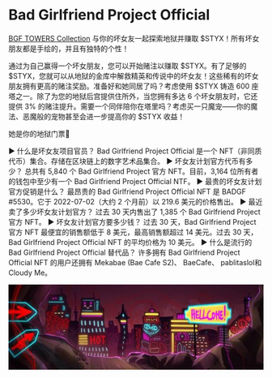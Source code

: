 # Bad Girlfriend Project Official

[BGF TOWERS Collection](https://opensea.io/collection/bad-girlfriend-project-towers) 与你的坏女友一起探索地狱并赚取 $STYX！所有坏女朋友都是手绘的，并且有独特的个性！

通过为自己赢得一个坏女朋友，您可以开始赌注以赚取 $STYX。有了足够的 $STYX，您就可以从地狱的金库中解救精英和传说中的坏女友！这些稀有的坏女朋友拥有更高的赌注奖励。准备好和她同居了吗？考虑使用 $STYX 铸造 600 座塔之一。除了为您的地狱后宫提供住所外，当您拥有多达 6 个坏女朋友时，它还提供 3% 的赌注提升。需要一个同伴陪你在塔里吗？考虑买一只魔宠——你的魔法、恶魔般的宠物甚至会进一步提高你的 $STYX 收益！

她是你的地狱门票💋

▶ 什么是坏女友项目官员？
Bad Girlfriend Project Official 是一个 NFT（非同质代币）集合。存储在区块链上的数字艺术品集合。
▶ 坏女友计划官方代币有多少？
总共有 5,840 个 Bad Girlfriend Project 官方 NFT。目前，3,164 位所有者的钱包中至少有一个 Bad Girlfriend Project Official NTF。
▶ 最贵的坏女友计划官方促销是什么？
最昂贵的 Bad Girlfriend Project Official NFT 是 BADGF #5530。它于 2022-07-02（大约 2 个月前）以 219.6 美元的价格售出。
▶ 最近卖了多少坏女友计划官方？
过去 30 天内售出了 1,385 个 Bad Girlfriend Project 官方 NFT。
▶ 坏女友计划官方要多少钱？
过去 30 天，Bad Girlfriend Project 官方 NFT 最便宜的销售额低于 8 美元，最高销售额超过 14 美元。过去 30 天，Bad Girlfriend Project Official NFT 的平均价格为 10 美元。
▶ 什么是流行的 Bad Girlfriend Project Official 替代品？
许多拥有 Bad Girlfriend Project Official NFT 的用户还拥有 Mekabae (Bae Cafe S2)、 BaeCafe、 pablitaslol和 Cloudy Me。

![600x200](600x200.jpg)
